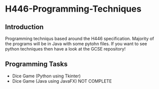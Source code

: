 # H446-Programming-Techniques
## Introduction
Programming techniqus based around the H446 specification.
Majority of the programs will be in Java with some pytohn files. If you want to see python techniques then have a look at the GCSE repository!
## Programming Tasks
* Dice Game (Python using Tkinter)
* Dice Game (Java using JavaFX) NOT COMPLETE